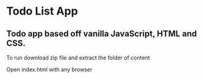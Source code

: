 # Todo List App
## Todo app based off vanilla JavaScript, HTML and CSS. 

To run download zip file and extract the folder of content 

Open index.html with any browser
